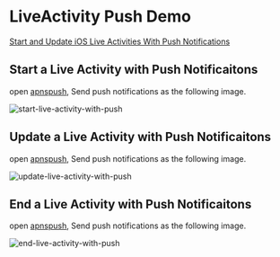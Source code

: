 # LiveActivity Push Demo

[Start and Update iOS Live Activities With Push Notifications](https://apnspush.com/how-to-start-and-update-live-activities-with-push-notifications)

## Start a Live Activity with Push Notificaitons 

open [apnspush](https://apnspush.com), Send push notifications as the following image.

![start-live-activity-with-push](https://image.apnspush.com/start-live-activity-with-push.png)

## Update a Live Activity with Push Notificaitons 

open [apnspush](https://apnspush.com), Send push notifications as the following image.


![update-live-activity-with-push](https://image.apnspush.com/update-live-activity-with-push.png)

## End a Live Activity with Push Notificaitons 

open [apnspush](https://apnspush.com), Send push notifications as the following image.

![end-live-activity-with-push](https://image.apnspush.com/end-live-activity-with-push.png)